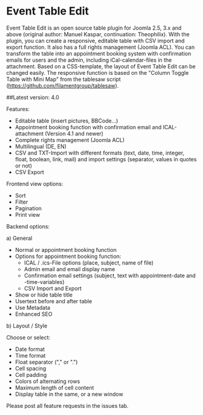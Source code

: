 # Event Table Edit
Event Table Edit is an open source table plugin for Joomla 2.5, 3.x and above (original author: Manuel Kaspar, continuation: Theophilix). With the plugin, you can create a responsive, editable table with CSV import and export function. It also has a full rights management (Joomla ACL). 
You can  transform the table into an appointment booking system with confirmation emails for users and the admin, including iCal-calendar-files in the attachment. Based on a CSS-template, the layout of Event Table Edit can be changed easily. The responsive function is based on the "Column Toggle Table with Mini Map" from the tablesaw script (https://github.com/filamentgroup/tablesaw).

##Latest version: 4.0


Features:

- Editable table (insert pictures, BBCode...)
- Appointment booking function with confirmation email and ICAL-attachment (Version 4.1 and newer)
- Complete rights management (Joomla ACL)
- Multilingual (DE, EN)
- CSV and TXT-Import with different formats (text, date, time, integer, float, boolean, link, mail) 
  and import settings (separator, values in quotes or not)
- CSV Export

Frontend view options:
- Sort
- Filter
- Pagination
- Print view

Backend options:

a) General
- Normal or appointment booking function
- Options for appointment booking function:
  + ICAL / .ics-File options (place, subject, name of file)
  + Admin email and email display name
  + Confirmation email settings (subject, text with appointment-date and -time-variables)
  + CSV Import and Export
- Show or hide table title
- Usertext before and after table
- Use Metadata
- Enhanced SEO

b) Layout / Style

Choose or select:
- Date format
- Time format
- Float separator ("," or ".")
- Cell spacing
- Cell padding
- Colors of alternating rows
- Maximum length of cell content
- Display table in the same, or a new window

Please post all feature requests in the issues tab.

